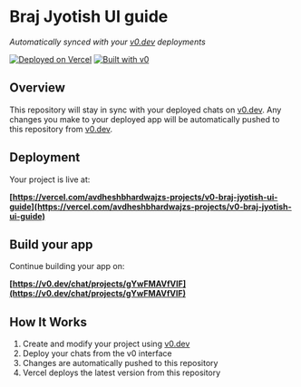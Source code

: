 # Braj Jyotish UI guide

*Automatically synced with your [v0.dev](https://v0.dev) deployments*

[![Deployed on Vercel](https://img.shields.io/badge/Deployed%20on-Vercel-black?style=for-the-badge&logo=vercel)](https://vercel.com/avdheshbhardwajzs-projects/v0-braj-jyotish-ui-guide)
[![Built with v0](https://img.shields.io/badge/Built%20with-v0.dev-black?style=for-the-badge)](https://v0.dev/chat/projects/gYwFMAVfVIF)

## Overview

This repository will stay in sync with your deployed chats on [v0.dev](https://v0.dev).
Any changes you make to your deployed app will be automatically pushed to this repository from [v0.dev](https://v0.dev).

## Deployment

Your project is live at:

**[https://vercel.com/avdheshbhardwajzs-projects/v0-braj-jyotish-ui-guide](https://vercel.com/avdheshbhardwajzs-projects/v0-braj-jyotish-ui-guide)**

## Build your app

Continue building your app on:

**[https://v0.dev/chat/projects/gYwFMAVfVIF](https://v0.dev/chat/projects/gYwFMAVfVIF)**

## How It Works

1. Create and modify your project using [v0.dev](https://v0.dev)
2. Deploy your chats from the v0 interface
3. Changes are automatically pushed to this repository
4. Vercel deploys the latest version from this repository